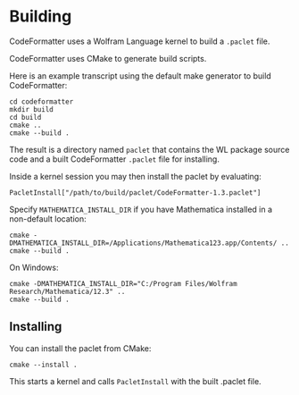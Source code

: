 # Building

CodeFormatter uses a Wolfram Language kernel to build a `.paclet` file.

CodeFormatter uses CMake to generate build scripts.

Here is an example transcript using the default make generator to build CodeFormatter:

```
cd codeformatter
mkdir build
cd build
cmake ..
cmake --build .
```

The result is a directory named `paclet` that contains the WL package source code and a built CodeFormatter `.paclet` file for installing.

Inside a kernel session you may then install the paclet by evaluating:
```
PacletInstall["/path/to/build/paclet/CodeFormatter-1.3.paclet"]
```

Specify `MATHEMATICA_INSTALL_DIR` if you have Mathematica installed in a non-default location:

```
cmake -DMATHEMATICA_INSTALL_DIR=/Applications/Mathematica123.app/Contents/ ..
cmake --build .
```

On Windows:

```
cmake -DMATHEMATICA_INSTALL_DIR="C:/Program Files/Wolfram Research/Mathematica/12.3" ..
cmake --build .
```

## Installing

You can install the paclet from CMake:
```
cmake --install .
```

This starts a kernel and calls `PacletInstall` with the built .paclet file.
